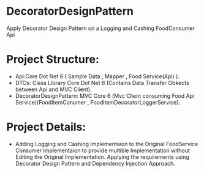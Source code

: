 # DecoratorDesignPattern
  Apply Decorator Design Pattern on a Logging and Cashing FoodConsumer Api
# Project Structure:
  - Api:Core Dot Net 6 ( Sample Data , Mapper , Food Service(Api) ).
  - DTOs: Class Library Core Dot Net 6 (Contains Data Transfer Obkects between Api and MVC Client).
  - DecoratorDesignPattern: MVC Core 6 (Mvc Client consuming Food Api Service){FoodItemConumer , FoodItemDecoratorLoggerService}.
# Project Details:
  - Adding Logging and Cashing Implementaion to the Original FoodService Consumer Implementaion to provide multible Implementation without Editing the Original
    Implementation.
  Applying the requirements using Decorator Design Pattern and Dependency Injection Approach.
